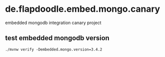# de.flapdoodle.embed.mongo.canary
embedded mongodb integration canary project

## test embedded mongodb version

```
./mvnw verify -Dembedded.mongo.version=3.4.2
```
